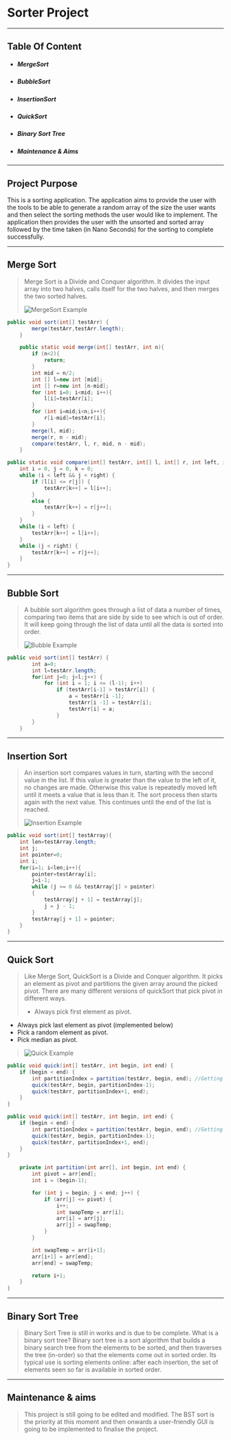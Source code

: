 # **Sorter Project**

___


## Table Of Content
- ##### MergeSort
- ##### BubbleSort
- ##### InsertionSort
- ##### QuickSort
- ##### Binary Sort Tree
- ##### Maintenance & Aims
___

## Project Purpose
This is a sorting application. The application aims to provide the user with the tools to be able to generate a random array of the size the user wants and then select the sorting methods the user would like to implement. The application then provides the user with the unsorted and sorted array followed by the time taken (in Nano Seconds) for the sorting to complete successfully.
___
## Merge Sort
> Merge Sort is a Divide and Conquer algorithm. It divides the input array into two halves, calls itself for the two halves, and then merges the two sorted halves.
>
> ![MergeSort Example](Pictures/MergeSort.gif)
```java
public void sort(int[] testArr) {
        merge(testArr,testArr.length);
    }
```
```java
    public static void merge(int[] testArr, int n){
        if (n<2){
            return;
        }
        int mid = n/2;
        int [] l=new int [mid];
        int [] r=new int [n-mid];
        for (int i=0; i<mid; i++){
            l[i]=testArr[i];
        }
        for (int i=mid;i<n;i++){
            r[i-mid]=testArr[i];
        }
        merge(l, mid);
        merge(r, n - mid);
        compare(testArr, l, r, mid, n - mid);
    }
```
```java
public static void compare(int[] testArr, int[] l, int[] r, int left, int right) {
    int i = 0, j = 0, k = 0;
    while (i < left && j < right) {
        if (l[i] <= r[j]) {
            testArr[k++] = l[i++];
        }
        else {
            testArr[k++] = r[j++];
        }
    }
    while (i < left) {
        testArr[k++] = l[i++];
    }
    while (j < right) {
        testArr[k++] = r[j++];
    }
}
```
___
## Bubble Sort
> A bubble sort algorithm goes through a list of data a number of times, comparing two items that are side by side to see which is out of order. It will keep going through the list of data until all the data is sorted into order.
>
>![Bubble Example](Pictures/BubbleSort.gif)
```java
public void sort(int[] testArr) {
        int a=0;
        int l=testArr.length;
        for(int j=0; j<l;j++) {
            for (int i = 1; i <= (l-1); i++)
                if (testArr[i-1] > testArr[i]) {
                    a = testArr[i -1];
                    testArr[i -1] = testArr[i];
                    testArr[i] = a;
                }
        }
    }
```
___
## Insertion Sort
> An insertion sort compares values in turn, starting with the second value in the list. If this value is greater than the value to the left of it, no changes are made. Otherwise this value is repeatedly moved left until it meets a value that is less than it. The sort process then starts again with the next value. This continues until the end of the list is reached.
>
>![Insertion Example](Pictures/InsertionSort.gif)
```java
public void sort(int[] testArray){
    int len=testArray.length;
    int j;
    int pointer=0;
    int i;
    for(i=1; i<len;i++){
        pointer=testArray[i];
        j=i-1;
        while (j >= 0 && testArray[j] > pointer)
        {
            testArray[j + 1] = testArray[j];
            j = j - 1;
        }
        testArray[j + 1] = pointer;
    }
}
```
___
## Quick Sort
> Like Merge Sort, QuickSort is a Divide and Conquer algorithm. It picks an element as pivot and partitions the given array around the picked pivot. There are many different versions of quickSort that pick pivot in different ways.
>
> - Always pick first element as pivot.
- Always pick last element as pivot (implemented below)
- Pick a random element as pivot.
- Pick median as pivot.
>
>![Quick Example](Pictures/QuickSort.gif)

```java
public void quick(int[] testArr, int begin, int end) {
    if (begin < end) {
        int partitionIndex = partition(testArr, begin, end); //Getting
        quick(testArr, begin, partitionIndex-1);
        quick(testArr, partitionIndex+1, end);
    }
}
```
```java
public void quick(int[] testArr, int begin, int end) {
    if (begin < end) {
        int partitionIndex = partition(testArr, begin, end); //Getting
        quick(testArr, begin, partitionIndex-1);
        quick(testArr, partitionIndex+1, end);
    }
}
```
```java
    private int partition(int arr[], int begin, int end) {
        int pivot = arr[end];
        int i = (begin-1);

        for (int j = begin; j < end; j++) {
            if (arr[j] <= pivot) {
                i++;
                int swapTemp = arr[i];
                arr[i] = arr[j];
                arr[j] = swapTemp;
            }
        }

        int swapTemp = arr[i+1];
        arr[i+1] = arr[end];
        arr[end] = swapTemp;

        return i+1;
    }
}
```
___
## Binary Sort Tree
> Binary Sort Tree is still in works and is due to be complete. What is a binary sort tree? Binary sort tree is a sort algorithm that builds a binary search tree from the elements to be sorted, and then traverses the tree (in-order) so that the elements come out in sorted order. Its typical use is sorting elements online: after each insertion, the set of elements seen so far is available in sorted order.
___
## Maintenance & aims
> This project is still going to be edited and modified. The BST sort is the priority at this moment and then onwards a user-friendly GUI is going to be implemented to finalise the project.

